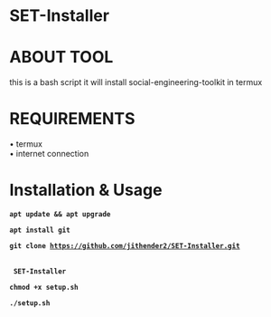 # SET-Installer 
# ABOUT TOOL 
this is a bash script it will install social-engineering-toolkit in termux 
# REQUIREMENTS
• termux <br />
• internet connection <br />
# Installation & Usage 

<code><b>apt update && apt upgrade</b> </code> </br>

<code><b>apt install git</b> </code> </br>

<code><b>git clone https://github.com/jithender2/SET-Installer.git</b> </code></br>

<code><b> SET-Installer </b></code></br>

<code><b>chmod +x setup.sh</code></b> </br>

<code><b>./setup.sh<code><b></code></br>
